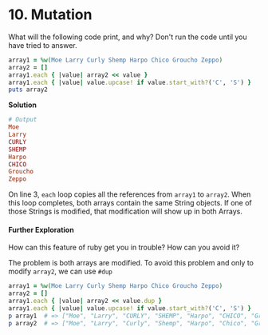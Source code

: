 # 10. Mutation

What will the following code print, and why? Don't run the code until you have tried to answer.

```ruby
array1 = %w(Moe Larry Curly Shemp Harpo Chico Groucho Zeppo)
array2 = []
array1.each { |value| array2 << value }
array1.each { |value| value.upcase! if value.start_with?('C', 'S') }
puts array2
```

**Solution**

```ruby
# Output
Moe
Larry
CURLY
SHEMP
Harpo
CHICO
Groucho
Zeppo
```

On line 3, `each` loop copies all the references from `array1` to `array2`. When this loop completes, both arrays contain the same String objects. If one of those Strings is modified, that modification will show up in both Arrays.

#### Further Exploration

How can this feature of ruby get you in trouble? How can you avoid it?

The problem is both arrays are modified. To avoid this problem and only to modify `array2`, we can use `#dup`

```ruby
array1 = %w(Moe Larry Curly Shemp Harpo Chico Groucho Zeppo)
array2 = []
array1.each { |value| array2 << value.dup }
array1.each { |value| value.upcase! if value.start_with?('C', 'S') }
p array1  # => ["Moe", "Larry", "CURLY", "SHEMP", "Harpo", "CHICO", "Groucho", "Zeppo"]
p array2  # => ["Moe", "Larry", "Curly", "Shemp", "Harpo", "Chico", "Groucho", "Zeppo"]
```


